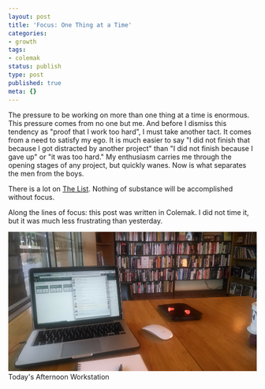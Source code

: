 ```yaml
---
layout: post
title: 'Focus: One Thing at a Time'
categories:
- growth
tags:
- colemak
status: publish
type: post
published: true
meta: {}
---
```




The pressure to be working on more than one thing at a time is enormous. This pressure comes from no one but me. And before I dismiss this tendency as "proof that I work too hard", I must take another tact. It comes from a need to satisfy my ego. It is much easier to say "I did not finish that because I got distracted by another project" than "I did not finish because I gave up" or "it was too hard."
My enthusiasm carries me through the opening stages of any project, but quickly wanes. Now is what separates the men from the boys.



There is a lot on 
[The List](https://josh-thompson-f385.squarespace.com/epic-quest). Nothing of substance will be accomplished without focus.



Along the lines of focus: this post was written in Colemak. I did not time it, but it was much less frustrating than yesterday.


       
[![Today's Afternoon Workstation](/squarespace_images/static_556694eee4b0f4ca9cd56729_56035dbbe4b07ebf58d79d16_5586fe5de4b0278244cea1b5_1434910446757_2014-07-25-15-21-28.jpg_)](http://static1.squarespace.com/static/556694eee4b0f4ca9cd56729/56035dbbe4b07ebf58d79d16/5586fe5de4b0278244cea1b5/1434910446757/2014-07-25-15-21-28.jpg) Today's Afternoon Workstation

